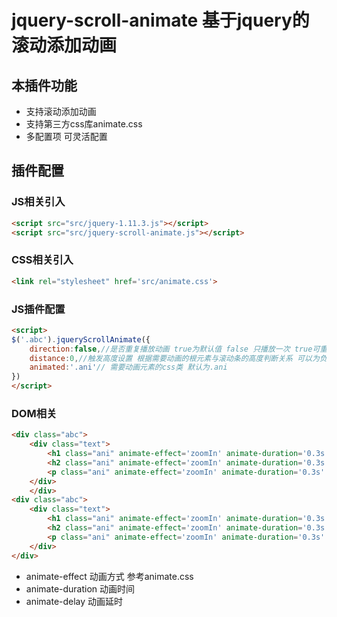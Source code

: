 # jquery-scroll-animate 基于jquery的滚动添加动画 
## 本插件功能 
* 支持滚动添加动画
* 支持第三方css库animate.css
* 多配置项 可灵活配置
## 插件配置 
### JS相关引入
```html
<script src="src/jquery-1.11.3.js"></script>
<script src="src/jquery-scroll-animate.js"></script>
```
### CSS相关引入
```html
<link rel="stylesheet" href='src/animate.css'>
```
### JS插件配置
```html
<script>
$('.abc').jqueryScrollAnimate({
	direction:false,//是否重复播放动画 true为默认值 false 只播放一次 true可重复播放
	distance:0,//触发高度设置 根据需要动画的根元素与滚动条的高度判断关系 可以为负值
	animated:'.ani'// 需要动画元素的css类 默认为.ani		
})
</script>
```  
### DOM相关
```html
<div class="abc">
	<div class="text">
		<h1 class="ani" animate-effect='zoomIn' animate-duration='0.3s' animate-delay='0.1s'>这是一个大标题</p>
		<h2 class="ani" animate-effect='zoomIn' animate-duration='0.3s' animate-delay='0.2s'>这是一个小标题</p>
		<p class="ani" animate-effect='zoomIn' animate-duration='0.3s' animate-delay='0.3s'>这是一段内容</p>
	</div>
	</div>
<div class="abc">
	<div class="text">
		<h1 class="ani" animate-effect='zoomIn' animate-duration='0.3s' animate-delay='0.1s'>这是一个大标题</p>
		<h2 class="ani" animate-effect='zoomIn' animate-duration='0.3s' animate-delay='0.2s'>这是一个小标题</p>
		<p class="ani" animate-effect='zoomIn' animate-duration='0.3s' animate-delay='0.3s'>这是一段内容</p>
	</div>
</div>
```
* animate-effect 动画方式 参考animate.css
* animate-duration 动画时间
* animate-delay 动画延时
